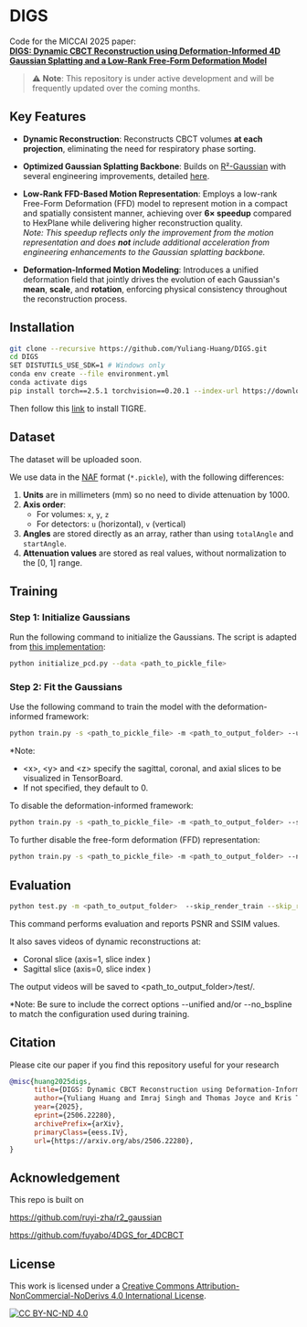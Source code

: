 # DIGS

Code for the MICCAI 2025 paper:  
**[DIGS: Dynamic CBCT Reconstruction using Deformation-Informed 4D Gaussian Splatting and a Low-Rank Free-Form Deformation Model](https://arxiv.org/abs/2506.22280)**

> ⚠️ **Note**: This repository is under active development and will be frequently updated over the coming months.

## Key Features

- **Dynamic Reconstruction**: Reconstructs CBCT volumes **at each projection**, eliminating the need for respiratory phase sorting.

- **Optimized Gaussian Splatting Backbone**: Builds on [R²-Gaussian](https://github.com/Ruyi-Zha/r2_gaussian) with several engineering improvements, detailed [here](./digs/submodules/xray-gaussian-rasterization-voxelization/README.md).

- **Low-Rank FFD-Based Motion Representation**: Employs a low-rank Free-Form Deformation (FFD) model to represent motion in a compact and spatially consistent manner, achieving over **6× speedup** compared to HexPlane while delivering higher reconstruction quality.  
  *Note: This speedup reflects only the improvement from the motion representation and does **not** include additional acceleration from engineering enhancements to the Gaussian splatting backbone.*

- **Deformation-Informed Motion Modeling**: Introduces a unified deformation field that jointly drives the evolution of each Gaussian's **mean**, **scale**, and **rotation**, enforcing physical consistency throughout the reconstruction process.

## Installation

```bash
git clone --recursive https://github.com/Yuliang-Huang/DIGS.git
cd DIGS
SET DISTUTILS_USE_SDK=1 # Windows only
conda env create --file environment.yml
conda activate digs
pip install torch==2.5.1 torchvision==0.20.1 --index-url https://download.pytorch.org/whl/cu118
```

Then follow this [link](https://github.com/CERN/TIGRE/blob/master/Frontispiece/python_installation.md) to install TIGRE.

## Dataset

The dataset will be uploaded soon.

We use data in the [NAF](https://github.com/Ruyi-Zha/naf_cbct) format (`*.pickle`), with the following differences:

1. **Units** are in millimeters (mm) so no need to divide attenuation by 1000.  
2. **Axis order**:  
   - For volumes: `x`, `y`, `z`  
   - For detectors: `u` (horizontal), `v` (vertical)
3. **Angles** are stored directly as an array, rather than using `totalAngle` and `startAngle`.
4. **Attenuation values** are stored as real values, without normalization to the [0, 1] range.

## Training

### Step 1: Initialize Gaussians

Run the following command to initialize the Gaussians. The script is adapted from [this implementation](https://github.com/fuyabo/4DGS_for_4DCBCT/blob/7715e543f68936cce52228c22fd834b4dfafdaa4/initialize_pcd.py):

```bash
python initialize_pcd.py --data <path_to_pickle_file>
```

### Step 2: Fit the Gaussians
Use the following command to train the model with the deformation-informed framework:

```bash
python train.py -s <path_to_pickle_file> -m <path_to_output_folder> --unified --sag_slice <x> --cor_slice <y> --ax_slice <z>
```
*Note: 
- \<x\>, \<y\> and \<z\> specify the sagittal, coronal, and axial slices to be visualized in TensorBoard.
- If not specified, they default to 0.

To disable the deformation-informed framework:

```bash
python train.py -s <path_to_pickle_file> -m <path_to_output_folder> --sag_slice <x> --cor_slice <y> --ax_slice <z>
```

To further disable the free-form deformation (FFD) representation:

```bash
python train.py -s <path_to_pickle_file> -m <path_to_output_folder> --no_bspline --sag_slice <x> --cor_slice <y> --ax_slice <z>
```

## Evaluation

```bash
python test.py -m <path_to_output_folder>  --skip_render_train --skip_render_test --axis 1 0 --slices <> --unified
```
This command performs evaluation and reports PSNR and SSIM values.

It also saves videos of dynamic reconstructions at:
- Coronal slice (axis=1, slice index <y>)
- Sagittal slice (axis=0, slice index <x>)

The output videos will be saved to \<path_to_output_folder\>/test/.

*Note:
Be sure to include the correct options --unified and/or --no_bspline to match the configuration used during training.

## Citation

Please cite our paper if you find this repository useful for your research
```bib
@misc{huang2025digs,
      title={DIGS: Dynamic CBCT Reconstruction using Deformation-Informed 4D Gaussian Splatting and a Low-Rank Free-Form Deformation Model}, 
      author={Yuliang Huang and Imraj Singh and Thomas Joyce and Kris Thielemans and Jamie R. McClelland},
      year={2025},
      eprint={2506.22280},
      archivePrefix={arXiv},
      primaryClass={eess.IV},
      url={https://arxiv.org/abs/2506.22280}, 
}
``` 

## Acknowledgement

This repo is built on

https://github.com/ruyi-zha/r2_gaussian

https://github.com/fuyabo/4DGS_for_4DCBCT 

## License

This work is licensed under a
[Creative Commons Attribution-NonCommercial-NoDerivs 4.0 International License][cc-by-nc-nd].

[![CC BY-NC-ND 4.0][cc-by-nc-nd-image]][cc-by-nc-nd]

[cc-by-nc-nd]: http://creativecommons.org/licenses/by-nc-nd/4.0/
[cc-by-nc-nd-image]: https://licensebuttons.net/l/by-nc-nd/4.0/88x31.png
[cc-by-nc-nd-shield]: https://img.shields.io/badge/License-CC%20BY--NC--ND%204.0-lightgrey.svg
